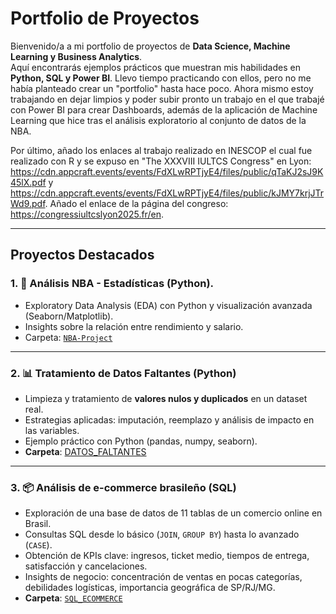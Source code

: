 # Portfolio de Proyectos

Bienvenido/a a mi portfolio de proyectos de **Data Science, Machine Learning y Business Analytics**.  
Aquí encontrarás ejemplos prácticos que muestran mis habilidades en **Python, SQL y Power BI**. Llevo tiempo practicando con ellos, pero no me había planteado crear un "portfolio" hasta hace poco. Ahora mismo estoy trabajando en dejar limpios y poder subir pronto un trabajo en el que trabajé con Power BI para crear Dashboards, además de la aplicación de Machine Learning que hice tras el análisis exploratorio al conjunto de datos de la NBA. 

Por último, añado los enlaces al trabajo realizado en INESCOP el cual fue realizado con R y se expuso en "The XXXVIII IULTCS Congress" en Lyon: https://cdn.appcraft.events/events/FdXLwRPTjyE4/files/public/qTaKJ2sJ9K45lX.pdf y https://cdn.appcraft.events/events/FdXLwRPTjyE4/files/public/kJMY7krjJTrWd9.pdf. Añado el enlace de la página del congreso: https://congressiultcslyon2025.fr/en.


---

## Proyectos Destacados

### 1. 🏀 Análisis NBA - Estadísticas (Python).
- Exploratory Data Analysis (EDA) con Python y visualización avanzada (Seaborn/Matplotlib).
- Insights sobre la relación entre rendimiento y salario.
- Carpeta: [`NBA-Project`](./NBA-Project)
  
---

### 2. 📊 Tratamiento de Datos Faltantes (Python) 
- Limpieza y tratamiento de **valores nulos y duplicados** en un dataset real.  
- Estrategias aplicadas: imputación, reemplazo y análisis de impacto en las variables.  
- Ejemplo práctico con Python (pandas, numpy, seaborn).  
- **Carpeta**: [DATOS_FALTANTES](DATOS_FALTANTES)

---

### 3. 📦 Análisis de e-commerce brasileño (SQL)
- Exploración de una base de datos de 11 tablas de un comercio online en Brasil.  
- Consultas SQL desde lo básico (`JOIN`, `GROUP BY`) hasta lo avanzado (`CASE`).  
- Obtención de KPIs clave: ingresos, ticket medio, tiempos de entrega, satisfacción y cancelaciones.  
- Insights de negocio: concentración de ventas en pocas categorías, debilidades logísticas, importancia geográfica de SP/RJ/MG. 
- **Carpeta**: [`SQL_ECOMMERCE`](./e-commerce-Brasil)


